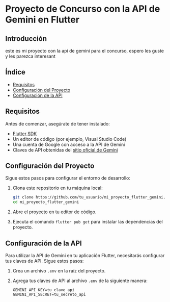 # Proyecto de Concurso con la API de Gemini en Flutter

## Introducción

este es mi proyecto con la api de gemini para el concurso, espero les guste y les parezca interesant

## Índice

- [Requisitos](#requisitos)
- [Configuración del Proyecto](#configuración-del-proyecto)
- [Configuración de la API](#configuración-de-la-api)

## Requisitos

Antes de comenzar, asegúrate de tener instalado:

- [Flutter SDK](https://flutter.dev/docs/get-started/install)
- Un editor de código (por ejemplo, Visual Studio Code)
- Una cuenta de Google con acceso a la API de Gemini
- Claves de API obtenidas del [sitio oficial de Gemini](https://ai.google.dev/competition)

## Configuración del Proyecto

Sigue estos pasos para configurar el entorno de desarrollo:

1. Clona este repositorio en tu máquina local:

    ```sh
    git clone https://github.com/tu_usuario/mi_proyecto_flutter_gemini.git
    cd mi_proyecto_flutter_gemini
    ```

2. Abre el proyecto en tu editor de código.

3. Ejecuta el comando `flutter pub get` para instalar las dependencias del proyecto.

## Configuración de la API

Para utilizar la API de Gemini en tu aplicación Flutter, necesitarás configurar tus claves de API. Sigue estos pasos:

1. Crea un archivo `.env` en la raíz del proyecto.

2. Agrega tus claves de API al archivo `.env` de la siguiente manera:

    ```env
    GEMINI_API_KEY=tu_clave_api
    GEMINI_API_SECRET=tu_secreto_api
    ```

